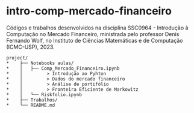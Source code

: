 # intro-comp-mercado-financeiro

Códigos e trabalhos desenvolvidos na disciplina SSC0964 - Introdução à Computação no Mercado Financeiro, ministrada pelo professor Denis Fernando Wolf, no Instituto de Ciências Matemáticas e de Computação (ICMC-USP), 2023.

```
project/
*    ├── Notebooks aulas/
*    │   ├── Comp_Mercado_Financeiro.ipynb
*    │         > Introdução ao Pyhton
*    │         > Dados do mercado financeiro
*    │         > Análise de portifólio
*    │         > Fronteira Eficiente de Markowitz
*    │   └── Riskfolio.ipynb
*    ├── Trabalhos/
*    └── README.md
```
